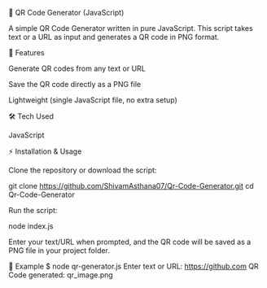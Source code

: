 📱 QR Code Generator (JavaScript)

A simple QR Code Generator written in pure JavaScript.
This script takes text or a URL as input and generates a QR code in PNG format.

🚀 Features

Generate QR codes from any text or URL

Save the QR code directly as a PNG file

Lightweight (single JavaScript file, no extra setup)

🛠️ Tech Used

JavaScript

⚡ Installation & Usage

Clone the repository or download the script:

git clone https://github.com/ShivamAsthana07/Qr-Code-Generator.git
cd Qr-Code-Generator

Run the script:

node index.js

Enter your text/URL when prompted, and the QR code will be saved as a PNG file in your project folder.

📸 Example
$ node qr-generator.js
Enter text or URL: https://github.com
QR Code generated: qr_image.png
